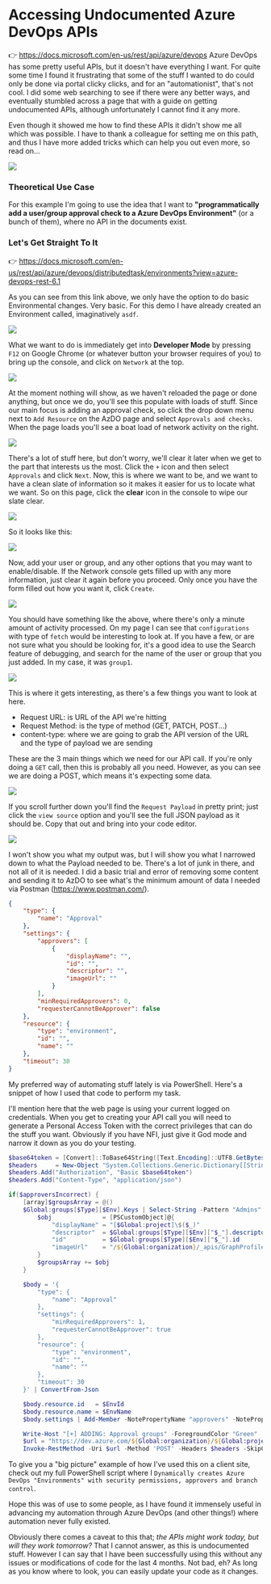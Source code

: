 # Accessing Undocumented Azure DevOps APIs


👉 https://docs.microsoft.com/en-us/rest/api/azure/devops
Azure DevOps has some pretty useful APIs, but it doesn't have everything I want. For quite some time I found it frustrating that some of the stuff I wanted to do could only be done via portal clicky clicks, and for an "automationist", that's not cool. I did some web searching to see if there were any better ways, and eventually stumbled across a page that with a guide on getting undocumented APIs, although unfortunately I cannot find it any more.

Even though it showed me how to find these APIs it didn't show me all which was possible. I have to thank a colleague for setting me on this path, and thus I have more added tricks which can help you out even more, so read on...

![](img/canhaz.jpg)


### Theoretical Use Case

For this example I'm going to use the idea that I want to **"programmatically add a user/group approval check to a Azure DevOps Environment"** (or a bunch of them), where no API in the documents exist.


### Let's Get Straight To It

👉 https://docs.microsoft.com/en-us/rest/api/azure/devops/distributedtask/environments?view=azure-devops-rest-6.1

As you can see from this link above, we only have the option to do basic Environmental changes. Very basic. For this demo I have already created an Environment called, imaginatively `asdf`.

![](img/README_20211112133200.png)

What we want to do is immediately get into **Developer Mode** by pressing `F12` on Google Chrome (or whatever button your browser requires of you) to bring up the console, and click on `Network` at the top.

![](img/README_20211112133537.png)

At the moment nothing will show, as we haven't reloaded the page or done anything, but once we do, you'll see this populate with loads of stuff. Since our main focus is adding an approval check, so click the drop down menu next to `Add Resource` on the AzDO page and select `Approvals and checks`. When the page loads you'll see a boat load of network activity on the right.

![](img/README_20211112133816.png)

There's a lot of stuff here, but don't worry, we'll clear it later when we get to the part that interests us the most. Click the `+` icon and then select `Approvals` and click `Next`. Now, this is where we want to be, and we want to have a clean slate of information so it makes it easier for us to locate what we want. So on this page, click the **clear** icon in the console to wipe our slate clear.

![](img/README_20211112134102.png)

So it looks like this:

![](img/README_20211112134130.png)

Now, add your user or group, and any other options that you may want to enable/disable. If the Network console gets filled up with any more information, just clear it again before you proceed. Only once you have the form filled out how you want it, click `Create`.

![](img/README_20211112134332.png)

You should have something like the above, where there's only a minute amount of activity processed. On my page I can see that `configurations` with type of `fetch` would be interesting to look at. If you have a few, or are not sure what you should be looking for, it's a good idea to use the Search feature of debugging, and search for the name of the user or group that you just added. In my case, it was `group1`.

![](img/README_20211112134910.png)

This is where it gets interesting, as there's a few things you want to look at here.

- Request URL: is URL of the API we're hitting
- Request Method: is the type of method (GET, PATCH, POST...)
- content-type: where we are going to grab the API version of the URL and the type of payload we are sending

These are the 3 main things which we need for our API call. If you're only doing  a `GET` call, then this is probably all you need. However, as you can see we are doing a POST, which means it's expecting some data.

![](img/README_20211112135409.png)

If you scroll further down you'll find the `Request Payload` in pretty print; just click the `view source` option and you'll see the full JSON payload as it should be. Copy that out and bring into your code editor.

![](img/README_20211112135709.png)

I won't show you what my output was, but I will show you what I narrowed down to what the Payload needed to be. There's a lot of junk in there, and not all of it is needed. I did a basic trial and error of removing some content and sending it to AzDO to see what's the minimum amount of data I needed via Postman (https://www.postman.com/).

```json
{
    "type": {
        "name": "Approval"
    },
    "settings": {
        "approvers": [
            {
                "displayName": "",
                "id": "",
                "descriptor": "",
                "imageUrl": ""
            }
        ],
        "minRequiredApprovers": 0,
        "requesterCannotBeApprover": false
    },
    "resource": {
        "type": "environment",
        "id": "",
        "name": ""
    },
    "timeout": 30
}
```

My preferred way of automating stuff lately is via PowerShell. Here's a snippet of how I used that code to perform my task.

I'll mention here that the web page is using your current logged on credentials. When you get to creating your API call you will need to generate a Personal Access Token with the correct privileges that can do the stuff you want. Obviously if you have NFI, just give it God mode and narrow it down as you do your testing.

```powershell
$base64token = [Convert]::ToBase64String([Text.Encoding]::UTF8.GetBytes(":$Token"))
$headers     = New-Object "System.Collections.Generic.Dictionary[[String],[String]]"
$headers.Add("Authorization", "Basic $base64token")
$headers.Add("Content-Type", "application/json")

if($approversIncorrect) {
    [array]$groupsArray = @()
    $Global:groups[$Type][$Env].Keys | Select-String -Pattern "Admins" | Foreach-Object {
        $obj              = [PSCustomObject]@{
            "displayName" = "[$Global:project]\$($_)"
            "descriptor"  = $Global:groups[$Type][$Env]["$_"].descriptor
            "id"          = $Global:groups[$Type][$Env]["$_"].id
            "imageUrl"    = "/${Global:organization}/_apis/GraphProfile/MemberAvatars/$($Global:groups[$Type][$Env]["$_"].descriptor)"
        }
        $groupsArray += $obj
    }

    $body = '{
        "type": {
            "name": "Approval"
        },
        "settings": {
            "minRequiredApprovers": 1,
            "requesterCannotBeApprover": true
        },
        "resource": {
            "type": "environment",
            "id": "",
            "name": ""
        },
        "timeout": 30
    }' | ConvertFrom-Json

    $body.resource.id   = $EnvId
    $body.resource.name = $EnvName
    $body.settings | Add-Member -NotePropertyName "approvers" -NotePropertyValue $groupsArray

    Write-Host "[+] ADDING: Approval groups" -ForegroundColor "Green"
    $url = "https://dev.azure.com/${Global:organization}/${Global:projectId}/_apis/pipelines/checks/configurations?api-version=5.2-preview.1"
    Invoke-RestMethod -Uri $url -Method 'POST' -Headers $headers -SkipCertificateCheck -Body $($body | ConvertTo-Json -Depth 10) | Out-Null

```

To give you a "big picture" example of how I've used this on a client site, check out my full PowerShell script where I `Dynamically creates Azure DevOps "Environments" with security permissions, approvers and branch control`.

Hope this was of use to some people, as I have found it immensely useful in advancing my automation through Azure DevOps (and other things!) where automation never fully existed.

Obviously there comes a caveat to this that; _the APIs might work today, but will they work tomorrow?_ That I cannot answer, as this is undocumented stuff. However I can say that I have been successfully using this without any issues or modifications of code for the last 4 months. Not bad, eh? As long as you know where to look, you can easily update your code as it changes.